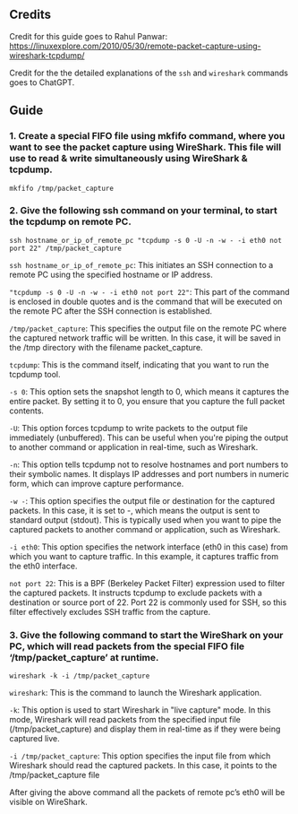 ## Credits

Credit for this guide goes to Rahul Panwar: https://linuxexplore.com/2010/05/30/remote-packet-capture-using-wireshark-tcpdump/

Credit for the the detailed explanations of the `ssh` and `wireshark` commands goes to ChatGPT.

## Guide

### 1. Create a special FIFO file using mkfifo command, where you want to see the packet capture using WireShark. This file will use to read & write simultaneously using WireShark & tcpdump.

```
mkfifo /tmp/packet_capture
```

### 2. Give the following ssh command on your terminal, to start the tcpdump on remote PC.

```
ssh hostname_or_ip_of_remote_pc "tcpdump -s 0 -U -n -w - -i eth0 not port 22" /tmp/packet_capture
```

`ssh hostname_or_ip_of_remote_pc`: This initiates an SSH connection to a remote PC using the specified hostname or IP address.

`"tcpdump -s 0 -U -n -w - -i eth0 not port 22"`: This part of the command is enclosed in double quotes and is the command that will be executed on the remote PC after the SSH connection is established.

`/tmp/packet_capture`: This specifies the output file on the remote PC where the captured network traffic will be written. In this case, it will be saved in the /tmp directory with the filename packet_capture.

`tcpdump`: This is the command itself, indicating that you want to run the tcpdump tool.

`-s 0`: This option sets the snapshot length to 0, which means it captures the entire packet. By setting it to 0, you ensure that you capture the full packet contents.

`-U`: This option forces tcpdump to write packets to the output file immediately (unbuffered). This can be useful when you're piping the output to another command or application in real-time, such as Wireshark.

`-n`: This option tells tcpdump not to resolve hostnames and port numbers to their symbolic names. It displays IP addresses and port numbers in numeric form, which can improve capture performance.

`-w -`: This option specifies the output file or destination for the captured packets. In this case, it is set to -, which means the output is sent to standard output (stdout). This is typically used when you want to pipe the captured packets to another command or application, such as Wireshark.

`-i eth0`: This option specifies the network interface (eth0 in this case) from which you want to capture traffic. In this example, it captures traffic from the eth0 interface.

`not port 22`: This is a BPF (Berkeley Packet Filter) expression used to filter the captured packets. It instructs tcpdump to exclude packets with a destination or source port of 22. Port 22 is commonly used for SSH, so this filter effectively excludes SSH traffic from the capture.

### 3. Give the following command to start the WireShark on your PC, which will read packets from the special FIFO file ‘/tmp/packet_capture’ at runtime.

```
wireshark -k -i /tmp/packet_capture
```


`wireshark`: This is the command to launch the Wireshark application.

`-k`: This option is used to start Wireshark in "live capture" mode. In this mode, Wireshark will read packets from the specified input file (/tmp/packet_capture) and display them in real-time as if they were being captured live.

`-i /tmp/packet_capture`: This option specifies the input file from which Wireshark should read the captured packets. In this case, it points to the /tmp/packet_capture file

After giving the above command all the packets of remote pc’s eth0 will be visible on WireShark.
